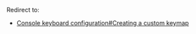 Redirect to:

*   [Console keyboard configuration#Creating a custom keymap](/index.php/Console_keyboard_configuration#Creating_a_custom_keymap "Console keyboard configuration")